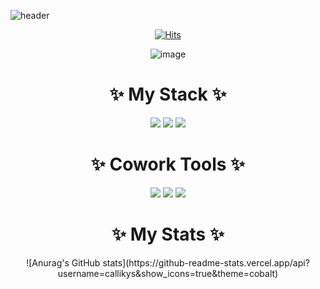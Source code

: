 ![header](https://capsule-render.vercel.app/api?type=Waving&text=Callikys&fontColor=dda0dd)
<div align = center>
  
[![Hits](https://hits.seeyoufarm.com/api/count/incr/badge.svg?url=https%3A%2F%2Fgithub.com%2Fcallikys&count_bg=%23D09AFF&title_bg=%23000000&icon=github.svg&icon_color=%23E7E7E7&title=VISITORS&edge_flat=false)](https://github.com/callikys)

</div>

<div align=center>

![image](https://github.com/callikys/callikys/assets/134522414/42ea8793-9845-4b72-a7aa-71ee1efa6cb9)

</div>


<div align = center>
  
<h1>✨ My Stack ✨</h1>
<img src="https://img.shields.io/badge/SPRINGBOOT-6DB33F?style=flat-square&logo=springboot&logoColor=white"/>
<img src="https://img.shields.io/badge/FLUTTER-02569B?style=flat-square&logo=flutter&logoColor=white"/>
<img src="https://img.shields.io/badge/C-A8B9CC?style=flat-square&logo=c&logoColor=white"/>

</div>
<div align = center>

<h1>✨ Cowork Tools ✨</h1>
<img src="https://img.shields.io/badge/GITHUB-181717?style=flat-square&logo=github&logoColor=white"/>
<img src="https://img.shields.io/badge/FIGMA-F24E1E?style=flat-square&logo=figma&logoColor=white"/>
<img src="https://img.shields.io/badge/POSTMAN-FF6C37?style=flat-square&logo=postman&logoColor=white"/>

</div>

<div align=center>

<h1>✨ My Stats ✨</h1>
![Anurag's GitHub stats](https://github-readme-stats.vercel.app/api?username=callikys&show_icons=true&theme=cobalt)

</div>
